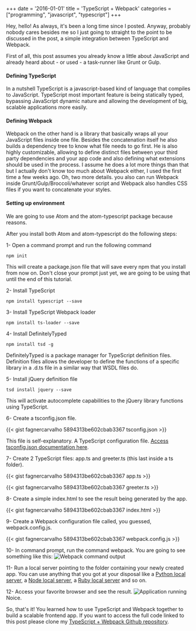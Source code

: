 +++
date = '2016-01-01'
title = 'TypeScript + Webpack'
categories = ["programming", "javascript", "typescript"]
+++

Hey, hello! As always, it's been a long time since I posted. Anyway, probably nobody cares besides me so I just going to straight to the point to be discussed in the post, a simple integration between TypeScript and Webpack.

First of all, this post assumes you already know a little about JavaScript and already heard about - or used - a task-runner like Grunt or Gulp.

#### Defining TypeScript

In a nutshell TypeScript is a javascript-based kind of language that compiles to JavaScript. TypeScript most important feature is being statically typed, bypassing JavaScript dynamic nature and allowing the development of big, scalable applications more easily.

#### Defining Webpack

Webpack on the other hand is a library that basically wraps all your JavaScript files inside one file. Besides the concatenation itself he also builds a dependency tree to know what file needs to go first. He is also highly customizable, allowing to define distinct files between your third party dependencies and your app code and also defining what extensions should be used in the process. I assume he does a lot more things than that but I actually don't know too much about Webpack either, I used the first time a few weeks ago.
Oh, two more details. you also can run Webpack inside Grunt/Gulp/Broccoli/whatever script and Webpack also handles CSS files if you want to concatenate your styles.

#### Setting up environment

We are going to use Atom and the atom-typescript package because reasons.

After you install both Atom and atom-typescript do the following steps:

1- Open a command prompt and run the following command
```
npm init
```

This will create a package.json file that will save every npm that you install from now on. Don't close your prompt just yet, we are going to be using that until the end of this tutorial.

2- Install TypeScript
```
npm install typescript --save
```

3- Install TypeScript Webpack loader
```
npm install ts-loader --save
```

4- Install DefinitelyTyped
```
npm install tsd -g
```

DefinitelyTyped is a package manager for TypeScript definition files. Definition files allows the developer to define the functions of a specific library in a .d.ts file in a similar way that WSDL files do.

5- Install jQuery definition file
```
tsd install jquery --save
```

This will activate autocomplete capabilities to the jQuery library functions using TypeScript.

6- Create a tsconfig.json file.

{{< gist fagnercarvalho 5894313be602cbab3367 tsconfig.json >}}

This file is self-explanatory. A TypeScript configuration file. [Access tsconfig.json documentation here](https://github.com/Microsoft/TypeScript/wiki/tsconfig.json).

7- Create 2 TypeScript files: app.ts and greeter.ts (this last inside a ts folder).

{{< gist fagnercarvalho 5894313be602cbab3367 app.ts >}}

{{< gist fagnercarvalho 5894313be602cbab3367 greeter.ts >}}

8- Create a simple index.html to see the result being generated by the app.

{{< gist fagnercarvalho 5894313be602cbab3367 index.html >}}

9- Create a Webpack configuration file called, you guessed, webpack.config.js.

{{< gist fagnercarvalho 5894313be602cbab3367 webpack.config.js >}}

10- In command prompt, run the command webpack. You are going to see something like this:
![Webpack command output](/images/webpack-command-output.png)

11- Run a local server pointing to the folder containing your newly created app. You can use anything that you got at your disposal like a [Python local server](https://docs.python.org/2/library/simplehttpserver.html), a [Node local server](https://www.npmjs.com/package/http-server), a [Ruby local server](http://apidock.com/ruby/Object/httpd) and so on.

12- Access your favorite browser and see the result.
![Application running](/images/browser-app-running.png)
Noice.

So, that's it! You learned how to use TypeScript and Webpack together to build a scalable frontend app. If you want to access the full code linked to this post please clone my [TypeScript + Webpack Github repository](https://github.com/fagnercarvalho/typescript-webpack).
